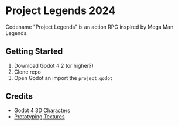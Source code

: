 # Project Legends 2024

Codename "Project Legends" is an action RPG inspired by Mega Man Legends.

## Getting Started

1. Download Godot 4.2 (or higher?)
1. Clone repo
1. Open Godot an import the `project.godot`

## Credits

- [Godot 4 3D Characters](https://github.com/gdquest-demos/godot-4-3D-Characters)
- [Prototyping Textures](https://kenney.nl/assets/prototype-textures)
